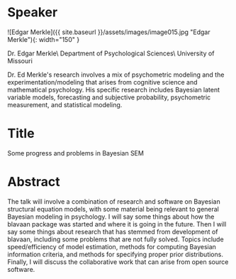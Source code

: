 # Speaker

![Edgar Merkle]({{ site.baseurl }}/assets/images/image015.jpg "Edgar Merkle"){: width="150" }

Dr. Edgar Merkle\\
Department of Psychological Sciences\\
University of Missouri

Dr. Ed Merkle's research involves a mix of psychometric modeling and the experimentation/modeling that arises from cognitive science and mathematical psychology. His specific research includes Bayesian latent variable models, forecasting and subjective probability, psychometric measurement, and statistical modeling. 

# Title

Some progress and problems in Bayesian SEM

# Abstract

The talk will involve a combination of research and software on Bayesian structural equation models, with some material being relevant to general Bayesian modeling in psychology. I will say some things about how the blavaan package was started and where it is going in the future. Then I will say some things about research that has stemmed from development of blavaan, including some problems that are not fully solved. Topics include speed/efficiency of model estimation, methods for computing Bayesian information criteria, and methods for specifying proper prior distributions. Finally, I will discuss the collaborative work that can arise from open source software.

 

